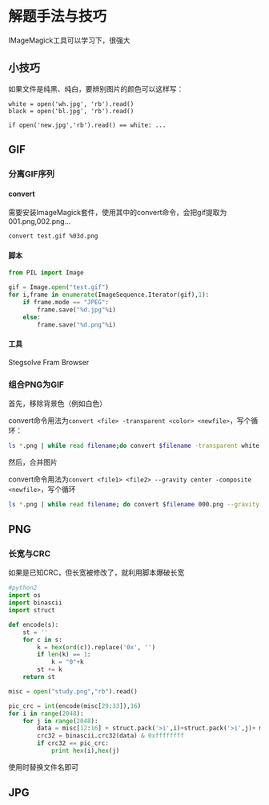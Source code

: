 # 解题手法与技巧

IMageMagick工具可以学习下，很强大

## 小技巧

如果文件是纯黑、纯白，要辨别图片的颜色可以这样写：

```pyhton
white = open('wh.jpg', 'rb').read()
black = open('bl.jpg', 'rb').read()

if open('new.jpg','rb').read() == white: ...
```

## GIF

### 分离GIF序列

#### convert

需要安装ImageMagick套件，使用其中的convert命令，会把gif提取为001.png,002.png...

```bash
convert test.gif %03d.png
```

#### 脚本

```python
from PIL import Image

gif = Image.open("test.gif")
for i,frame in enumerate(ImageSequence.Iterator(gif),1):
    if frame.mode == "JPEG":
        frame.save("%d.jpg"%i)
    else:
        frame.save("%d.png"%i)
```

#### 工具

Stegsolve Fram Browser

### 组合PNG为GIF

首先，移除背景色（例如白色）

convert命令用法为`convert <file> -transparent <color> <newfile>`，写个循环：  

```bash
ls *.png | while read filename;do convert $filename -transparent white $filename;done;
```

然后，合并图片  

convert命令用法为`convert <file1> <file2> --gravity center -composite <newfile>`，写个循环  

```bash
ls *.png | while read filename; do convert $filename 000.png --gravity center -composite 000.png;done;
```

## PNG

### 长宽与CRC

如果是已知CRC，但长宽被修改了，就利用脚本爆破长宽  

```python
#python2
import os
import binascii
import struct

def encode(s):
    st = ''
    for c in s:
        k = hex(ord(c)).replace('0x', '')
        if len(k) == 1:
            k = "0"+k
        st += k
    return st

misc = open("study.png","rb").read()

pic_crc = int(encode(misc[29:33]),16)
for i in range(2048):
    for j in range(2048):
        data = misc[12:16] + struct.pack('>i',i)+struct.pack('>i',j)+ misc[24:29]
        crc32 = binascii.crc32(data) & 0xffffffff
        if crc32 == pic_crc:
            print hex(i),hex(j)
```

使用时替换文件名即可

## JPG
